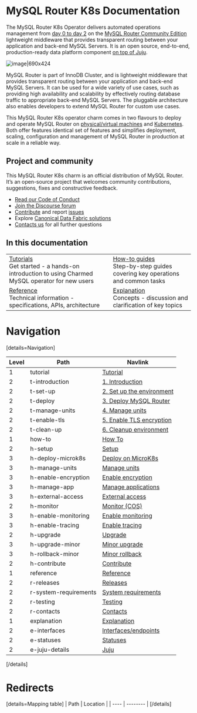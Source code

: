# MySQL Router K8s Documentation

The MySQL Router K8s Operator delivers automated operations management from [day 0 to day 2](https://codilime.com/blog/day-0-day-1-day-2-the-software-lifecycle-in-the-cloud-age/) on the [MySQL Router Community Edition](https://www.mysql.com/products/community/) lightweight middleware that provides transparent routing between your application and back-end MySQL Servers. It is an open source, end-to-end, production-ready data platform component [on top of Juju](https://juju.is/).

![image|690x424](upload://vpevillwv3S9C44LDFBxkGCxpGq.png)

MySQL Router is part of InnoDB Cluster, and is lightweight middleware that provides transparent routing between your application and back-end MySQL Servers. It can be used for a wide variety of use cases, such as providing high availability and scalability by effectively routing database traffic to appropriate back-end MySQL Servers. The pluggable architecture also enables developers to extend MySQL Router for custom use cases.

This MySQL Router K8s operator charm comes in two flavours to deploy and operate MySQL Router on [physical/virtual machines](https://github.com/canonical/mysql-router-operator) and [Kubernetes](https://github.com/canonical/mysql-router-k8s-operator). Both offer features identical set of features and simplifies deployment, scaling, configuration and management of MySQL Router in production at scale in a reliable way.

## Project and community

This MySQL Router K8s charm is an official distribution of MySQL Router. It’s an open-source project that welcomes community contributions, suggestions, fixes and constructive feedback.
- [Read our Code of Conduct](https://ubuntu.com/community/code-of-conduct)
- [Join the Discourse forum](https://discourse.charmhub.io/tag/mysql-router)
- [Contribute](https://github.com/canonical/mysql-router-k8s-operator/blob/main/CONTRIBUTING.md) and report [issues](https://github.com/canonical/mysql-router-k8s-operator/issues/new/choose)
- Explore [Canonical Data Fabric solutions](https://canonical.com/data)
-  [Contacts us](/t/12177) for all further questions

## In this documentation

| | |
|--|--|
|  [Tutorials](/t/12176)</br>  Get started - a hands-on introduction to using Charmed MySQL operator for new users </br> |  [How-to guides](/t/12233) </br> Step-by-step guides covering key operations and common tasks |
| [Reference](/t/12201) </br> Technical information - specifications, APIs, architecture | [Explanation](/t/12223) </br> Concepts - discussion and clarification of key topics  |

# Navigation

[details=Navigation]

| Level | Path | Navlink |
|---------|---------|-------------|
| 1 | tutorial | [Tutorial]() |
| 2 | t-introduction | [1. Introduction](/t/12176) |
| 2 | t-set-up| [2. Set up the environment](/t/12178) |
| 2 | t-deploy | [3. Deploy MySQL Router](/t/12180) |
| 2 | t-manage-units | [4. Manage units](/t/12182) |
| 2 | t-enable-tls | [5. Enable TLS encryption](/t/12203) |
| 2 | t-clean-up | [6. Cleanup environment](/t/12204) |
| 1 | how-to | [How To]() |
| 2 | h-setup | [Setup]() |
| 3 | h-deploy-microk8s | [Deploy on MicroK8s](/t/12233) |
| 3 | h-manage-units | [Manage units](/t/12240) |
| 3 | h-enable-encryption | [Enable encryption](/t/12241) |
| 3 | h-manage-app | [Manage applications](/t/12242) |
| 3 | h-external-access | [External access](/t/15730) |
| 2 | h-monitor | [Monitor (COS)]() |
| 3 | h-enable-monitoring | [Enable monitoring](/t/14101) |
| 3 | h-enable-tracing | [Enable tracing](/t/14553) |
| 2 | h-upgrade | [Upgrade](/t/12235) |
| 3 | h-upgrade-minor | [Minor upgrade](/t/12238) |
| 3 | h-rollback-minor | [Minor rollback](/t/12239) |
| 2 | h-contribute | [Contribute](/t/14528) |
| 1 | reference | [Reference]() |
| 2 | r-releases | [Releases](/t/12201) |
| 2 | r-system-requirements | [System requirements](/t/12179) |
| 2 | r-testing | [Testing](/t/12234) |
| 2 | r-contacts | [Contacts](/t/12177) |
| 1 | explanation | [Explanation]() |
| 2 | e-interfaces | [Interfaces/endpoints](/t/12223) |
| 2 | e-statuses | [Statuses](/t/12231) |
| 2 | e-juju-details | [Juju](/t/12273) |

[/details]

<!-- Arhived
| 3 | h-upgrade-major | [Major upgrade](/t/12236) |
| 3 | h-rollback-major | [Major rollback](/t/12237) |

| 3 | r-releases-rev531 | [Revision 530/531](/t/16134) |
| 3 | r-releases-rev155 | [Revision 154/155](/t/15354) |
| 3 | r-releases-rev117 | [Revision 117](/t/14074) |
| 3 | r-releases-rev96 | [Revision 96](/t/13523) |
| 3 | r-releases-rev82 | [Revision 82](/t/12796) |
| 3 | r-releases-rev69 | [Revision 69](/t/12202) |
-->
# Redirects

[details=Mapping table]
| Path | Location |
| ---- | -------- |
[/details]